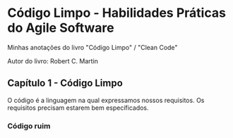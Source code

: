# Código Limpo - Habilidades Práticas do Agile Software

Minhas anotações do livro "Código Limpo" / "Clean Code"

Autor do livro: Robert C. Martin

## Capítulo 1 - Código Limpo

O código é a linguagem na qual expressamos nossos requisitos. Os requisitos precisam estarem bem específicados.

### Código ruim
